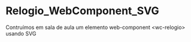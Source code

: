 # Relogio_WebComponent_SVG
Contruímos em sala de aula  um elemento web-component &lt;wc-relogio> usando SVG 
